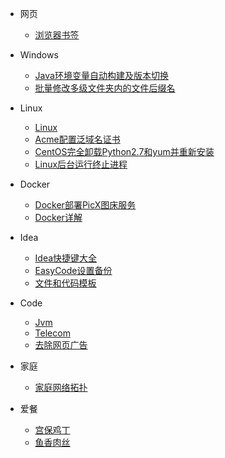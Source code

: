 * 网页
  * [浏览器书签](Markdown/浏览器书签)

* Windows
  * [Java环境变量自动构建及版本切换](Markdown/Windows/Java环境变量自动构建及版本切换)
  * [批量修改多级文件夹内的文件后缀名](Markdown/Windows/批量修改多级文件夹内的文件后缀名)

* Linux
  * [Linux](Markdown/Linux/Linux)
  * [Acme配置泛域名证书](Markdown/Linux/Acme配置泛域名证书)
  * [CentOS完全卸载Python2.7和yum并重新安装](Markdown/Linux/CentOS完全卸载Python2.7和yum并重新安装)
  * [Linux后台运行终止进程](Markdown/Linux/Linux后台运行终止进程)

* Docker
  * [Docker部署PicX图床服务](Markdown/Docker/Docker部署PicX图床服务)
  * [Docker详解](Markdown/Docker/Docker详解)

* Idea
  * [Idea快捷键大全](Markdown/Code/Idea/Idea快捷键大全)
  * [EasyCode设置备份](Markdown/Code/Idea/EasyCode设置备份)
  * [文件和代码模板](Markdown/Code/Idea/文件和代码模板)

* Code
  * [Jvm](Markdown/Code/Java/Jvm/Jvm)
  * [Telecom](Markdown/Code/JavaScript/Telecom)
  * [去除网页广告](Markdown/Code/JavaScript/KillAds)

* 家庭
  * [家庭网络拓扑](Markdown/Home/家庭网络拓扑)

* 爱餐
  * [宫保鸡丁](Markdown/Love/Menu/宫保鸡丁)
  * [鱼香肉丝](Markdown/Love/Menu/鱼香肉丝)
  